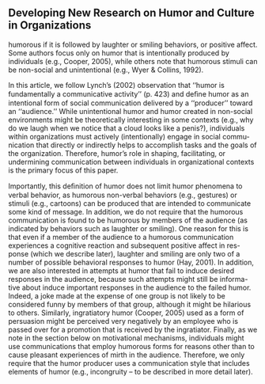 ## Developing New Research on Humor and Culture in Organizations

humorous if it is followed by laughter or smiling behaviors, or positive affect. Some authors focus only on humor that is intentionally produced by individuals (e.g., Cooper, 2005), while others note that humorous stimuli can be non-social and unintentional (e.g., Wyer & Collins, 1992).

In this article, we follow Lynch’s (2002) observation that ‘‘humor is fundamentally a communicative activity’’ (p. 423) and deﬁne humor as an intentional form of social communication delivered by a ‘‘producer’’ toward an ‘‘audience.’’ While unintentional humor and humor created in non-social environments might be theoretically interesting in some contexts (e.g., why do we laugh when we notice that a cloud looks like a penis?), individuals within organizations must actively (intentionally) engage in social commu- nication that directly or indirectly helps to accomplish tasks and the goals of the organization. Therefore, humor’s role in shaping, facilitating, or undermining communication between individuals in organizational contexts is the primary focus of this paper.

Importantly, this deﬁnition of humor does not limit humor phenomena to verbal behavior, as humorous non-verbal behaviors (e.g., gestures) or stimuli (e.g., cartoons) can be produced that are intended to communicate some kind of message. In addition, we do not require that the humorous communication is found to be humorous by members of the audience (as indicated by behaviors such as laughter or smiling). One reason for this is that even if a member of the audience to a humorous communication experiences a cognitive reaction and subsequent positive affect in res- ponse (which we describe later), laughter and smiling are only two of a number of possible behavioral responses to humor (Hay, 2001). In addition, we are also interested in attempts at humor that fail to induce desired responses in the audience, because such attempts might still be informa- tive about induce important responses in the audience to the failed humor. Indeed, a joke made at the expense of one group is not likely to be considered funny by members of that group, although it might be hilarious to others. Similarly, ingratiatory humor (Cooper, 2005) used as a form of persuasion might be perceived very negatively by an employee who is passed over for a promotion that is received by the ingratiator. Finally, as we note in the section below on motivational mechanisms, individuals might use communications that employ humorous forms for reasons other than to cause pleasant experiences of mirth in the audience. Therefore, we only require that the humor producer uses a communication style that includes elements of humor (e.g., incongruity – to be described in more detail later).